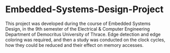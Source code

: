 # Embedded-Systems-Design-Project
This project was developed during the course of Embedded Systems Design, in the 9th semester of the Electrical &amp; Computer Engineering Department of Democritus University of Thrace. Edge detection and edge coloring was required, and then a study was conducted on the clock cycles, how they could be reduced and their effect on memory accesses.
